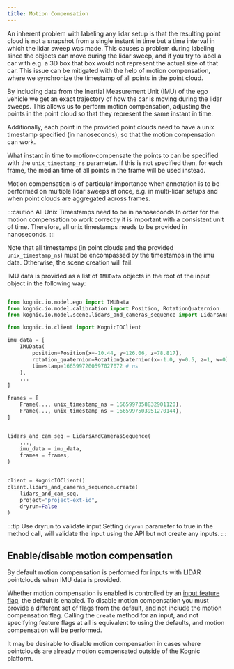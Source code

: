 ```yaml
---
title: Motion Compensation
---
```

An inherent problem with labeling any lidar setup
is that the resulting point
cloud is not a snapshot from a single instant in time but a time interval
in which the lidar sweep was made. This causes a problem during labeling since
the objects can move during the lidar sweep, and if you try to label a car with
e.g. a 3D box that box would not represent the actual size of that car. This issue can be
mitigated with the help of motion compensation, where we synchronize the timestamp of all
points in the point cloud.

By including data from the Inertial Measurement Unit (IMU) of the ego vehicle we get an
exact trajectory of how the car is moving during the lidar sweeps. This allows us to perform
motion compensation, adjusting the points in the point cloud so that they represent the same
instant in time.

Additionally, each point in the provided point clouds need to have a unix timestamp specified
(in nanoseconds), so that the motion compensation can work. 

What instant in time to motion-compensate the points to can be specified
with the `unix_timestamp_ns` parameter. If this is not specified then, for each 
frame, the median time of all points in the frame will be used instead.

Motion compensation is of particular importance when annotation is to be performed on multiple lidar
sweeps at once, e.g. in multi-lidar setups and when point clouds are aggregated across frames.


:::caution All Unix Timestamps need to be in nanoseconds
In order for the motion compensation to work correctly it is important with a consistent
unit of time. Therefore, all unix timestamps needs to be provided in nanoseconds.
:::

Note that all timestamps (in point clouds and the provided `unix_timestamp_ns`) must be encompassed by
the timestamps in the imu data. Otherwise, the scene creation will fail.

IMU data is provided as a list of `IMUData` objects in the root of the input object in the following way:

```python

from kognic.io.model.ego import IMUData
from kognic.io.model.calibration import Position, RotationQuaternion
from kognic.io.model.scene.lidars_and_cameras_sequence import LidarsAndCamerasSequence, Frame

from kognic.io.client import KognicIOClient

imu_data = [
    IMUData(
        position=Position(x=-10.44, y=126.06, z=78.817),
        rotation_quaternion=RotationQuaternion(x=-1.0, y=0.5, z=1, w=0),
        timestamp=1665997200597027072 # ns
    ),
    ...
]

frames = [
    Frame(..., unix_timestamp_ns = 1665997358832901120),
    Frame(..., unix_timestamp_ns = 1665997503951270144),
]


lidars_and_cam_seq = LidarsAndCamerasSequence(
    ...,
    imu_data = imu_data, 
    frames = frames,
)


client = KognicIOClient()
client.lidars_and_cameras_sequence.create(
    lidars_and_cam_seq,
    project="project-ext-id",
    dryrun=False
)
```

:::tip Use dryrun to validate input
Setting `dryrun` parameter to true in the method call, will validate the input using the API but not create any inputs.
:::

## Enable/disable motion compensation

By default motion compensation is performed for inputs with LIDAR pointclouds when IMU data is provided.

Whether motion compensation is enabled is controlled by an [input feature flag](../feature_flags), the default is enabled. To disable motion compensation you must provide a different set of flags from the default, and not include the motion compensation flag. Calling the `create` method for an input, and not specifying feature flags at all is equivalent to using the defaults, and motion compensation will be performed.

It may be desirable to disable motion compensation in cases where pointclouds are already motion compensated outside of the Kognic platform.

